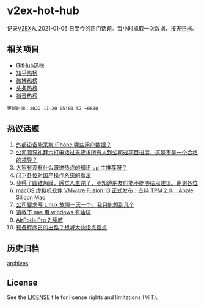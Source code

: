 # v2ex-hot-hub

 记录[V2EX](https://www.v2ex.com/)从 2021-01-06 日至今的热门话题。每小时抓取一次数据，按天[归档](archives)。
 
 ## 相关项目

- [GitHub热榜](https://github.com/lonnyzhang423/github-hot-hub)
- [知乎热榜](https://github.com/lonnyzhang423/zhihu-hot-hub)
- [微博热榜](https://github.com/lonnyzhang423/weibo-hot-hub)
- [头条热榜](https://github.com/lonnyzhang423/toutiao-hot-hub)
- [抖音热榜](https://github.com/lonnyzhang423/douyin-hot-hub)


 `更新时间：2022-11-20 05:01:57 +0800`

## 热议话题

1. [外部设备能采集 iPhone 哪些用户数据？](https://www.v2ex.com/t/896371)
1. [公司领导礼拜六打电话过来要求所有人到公司过项目进度，这是不是一个合格的领导？](https://www.v2ex.com/t/896399)
1. [大家有没有什么跟进热点的知识 up 主推荐呀？](https://www.v2ex.com/t/896370)
1. [问下各位对国产操作系统的看法](https://www.v2ex.com/t/896404)
1. [我得了圆锥角膜，感觉人生完了，不知道朋友们能不能够给点建议。谢谢各位](https://www.v2ex.com/t/896412)
1. [macOS 虚拟机软件 VMware Fusion 13 正式发布：支持 TPM 2.0、 Apple Silicon Mac](https://www.v2ex.com/t/896350)
1. [公司要求写 Linux 故障一天一个，我只能想到几个](https://www.v2ex.com/t/896393)
1. [请教下 nas 用 windows 有啥坑](https://www.v2ex.com/t/896363)
1. [AirPods Pro 2 续航](https://www.v2ex.com/t/896366)
1. [预备程序员的出路？想听大伙指点指点](https://www.v2ex.com/t/896437)

## 历史归档

[archives](archives)

## License

See the [LICENSE](LICENSE) file for license rights and limitations (MIT).
